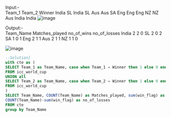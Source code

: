 Input:-		
Team_1	Team_2	Winner
India	SL	India
SL	Aus	Aus
SA	Eng	Eng
Eng	NZ	NZ
Aus	India	India
![image](https://github.com/onkarbankar111/SQL-Practice/assets/164195447/a054ab35-99bf-4f32-a606-0349c587c091)

Output:-			
Team_Name	Matches_played	no_of_wins	no_of_losses
India	2	2	0
SL	2	0	2
SA	1	0	1
Eng	2	1	1
Aus	2	1	1
NZ	1	1	0

![image](https://github.com/onkarbankar111/SQL-Practice/assets/164195447/5b22b1c4-cabb-40ee-8225-0889ec26e9b7)

```SQL
--Solution] 
with cte as (
SELECT Team_1 as Team_Name, case when Team_1 = Winner then 1 else 0 end as win_flag 
FROM icc_world_cup
UNION all 
SELECT Team_2 as Team_Name, case when Team_2 = Winner then 1 else 0 end as win_flag 
FROM icc_world_cup
)
SELECT Team_Name, COUNT(Team_Name) as Matches_played, sum(win_flag) as no_of_wins,
COUNT(Team_Name)-sum(win_flag) as no_of_losses
FROM cte
group by Team_Name
```
